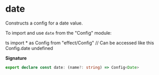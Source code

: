 # date

Constructs a config for a date value.

To import and use `date` from the "Config" module:

ts
import \* as Config from "effect/Config"
// Can be accessed like this
Config.date
undefined

**Signature**

```ts
export declare const date: (name?: string) => Config<Date>
```
